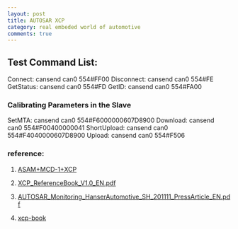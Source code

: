 ```yaml
---
layout: post
title: AUTOSAR XCP
category: real embeded world of automotive
comments: true
---
```


## Test Command List:
Connect:     cansend can0 554#FF00
Disconnect:  cansend can0 554#FE
GetStatus:   cansend can0 554#FD
GetID:       cansend can0 554#FA00

### Calibrating Parameters in the Slave

SetMTA:      cansend can0 554#F6000000607D8900
Download:    cansend can0 554#F00400000041
ShortUpload: cansend can0 554#F4040000607D8900
Upload:      cansend can0 554#F506


### reference:

1. [ASAM+MCD-1+XCP](https://wiki.asam.net/display/STANDARDS/ASAM+MCD-1+XCP)

2. [XCP\_ReferenceBook\_V1.0\_EN.pdf](http://vector.com/portal/medien/solutions_for/xcp/XCP_ReferenceBook_V1.0_EN.pdf)

3. [AUTOSAR\_Monitoring\_HanserAutomotive\_SH\_201111\_PressArticle\_EN.pdf](http://vector.com/portal/medien/cmc/press/Vector/AUTOSAR_Monitoring_HanserAutomotive_SH_201111_PressArticle_EN.pdf)

4. [xcp-book](http://www.vector.com/xcp-book)